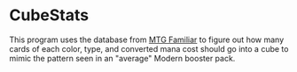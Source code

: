# CubeStats

This program uses the database from [MTG Familiar](https://github.com/AEFeinstein/mtg-familiar) to figure out how many cards of each color, type, and converted mana cost should go into a cube to mimic the pattern seen in an "average" Modern booster pack.
